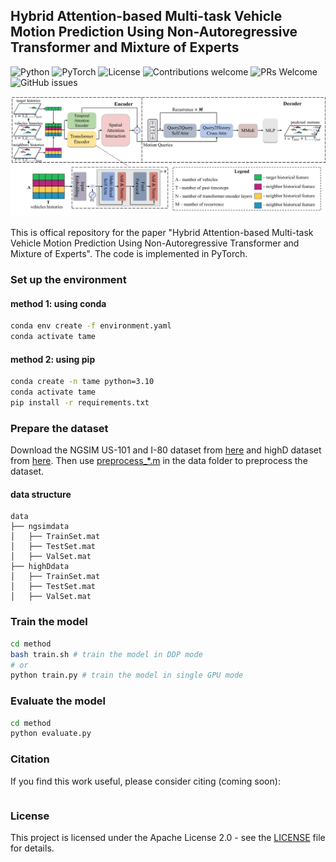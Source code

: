 ## Hybrid Attention-based Multi-task Vehicle Motion Prediction Using Non-Autoregressive Transformer and Mixture of Experts

![Python](https://img.shields.io/badge/python-3.10-blue.svg) ![PyTorch](https://img.shields.io/badge/pytorch-1.9.0-red.svg) ![License](https://img.shields.io/badge/license-apache-blue.svg) ![Contributions welcome](https://img.shields.io/badge/contributions-welcome-orange.svg) ![PRs Welcome](https://img.shields.io/badge/PRs-welcome-brightgreen.svg) ![GitHub issues](https://img.shields.io/github/issues/sunstroperao/TAME)

![image](./picture/framework.png)

This is offical repository for the paper "Hybrid Attention-based Multi-task Vehicle Motion Prediction Using Non-Autoregressive Transformer and Mixture of Experts". The code is implemented in PyTorch.

### Set up the environment
#### method 1: using conda
```bash
conda env create -f environment.yaml
conda activate tame
```
#### method 2: using pip
```bash
conda create -n tame python=3.10
conda activate tame
pip install -r requirements.txt
```
### Prepare the dataset
Download the NGSIM US-101 and I-80 dataset from [here](https://data.transportation.gov/Automobiles/Next-Generation-Simulation-NGSIM-Vehicle-Trajector/8ect-6jqj) and highD dataset from [here](https://levelxdata.com/highd-dataset/). Then use [preprocess_*.m](./data/) in the data folder to preprocess the dataset.
#### data structure
```
data
├── ngsimdata
│   ├── TrainSet.mat
│   ├── TestSet.mat
│   ├── ValSet.mat
├── highDdata
│   ├── TrainSet.mat
│   ├── TestSet.mat
│   ├── ValSet.mat
```

### Train the model
```bash
cd method
bash train.sh # train the model in DDP mode
# or
python train.py # train the model in single GPU mode
```
### Evaluate the model
```bash
cd method
python evaluate.py 
```

### Citation
If you find this work useful, please consider citing (coming soon):
```

```

### License
This project is licensed under the Apache License 2.0 - see the [LICENSE](./LICENSE) file for details.

